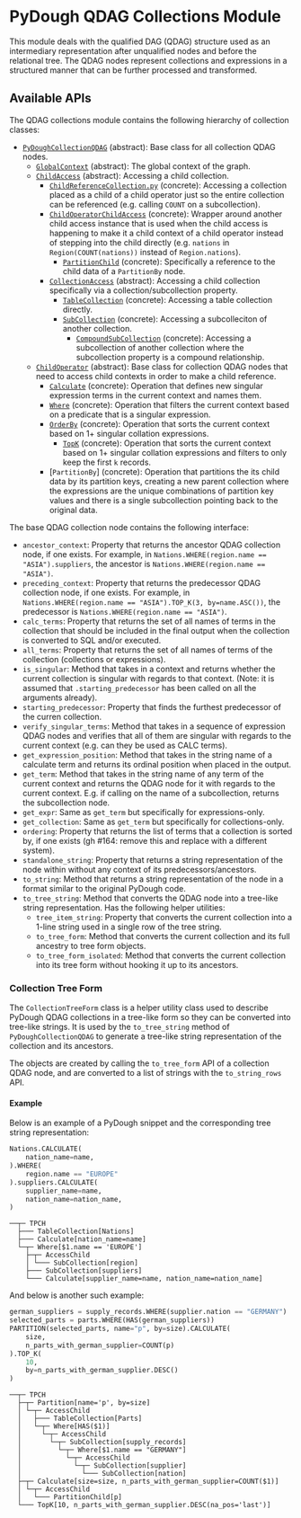 # PyDough QDAG Collections Module

This module deals with the qualified DAG (QDAG) structure used as an intermediary representation after unqualified nodes and before the relational tree. The QDAG nodes represent collections and expressions in a structured manner that can be further processed and transformed.

## Available APIs

The QDAG collections module contains the following hierarchy of collection classes:

- [`PyDoughCollectionQDAG`](collection_qdag.py) (abstract): Base class for all collection QDAG nodes.
    - [`GlobalContext`](global_context.py) (abstract): The global context of the graph.
    - [`ChildAccess`](child_access.py) (abstract): Accessing a child collection.
        - [`ChildReferenceCollection.py`](child_reference_collection.py) (concrete): Accessing a collection placed as a child of a child operator just so the entire collection can be referenced (e.g. calling `COUNT` on a subcollection).
        - [`ChildOperatorChildAccess`](child_operator_child_access.py) (concrete): Wrapper around another child access instance that is used when the child access is happening to make it a child context of a child operator instead of stepping into the child directly (e.g. `nations` in `Region(COUNT(nations))` instead of `Region.nations`).
            - [`PartitionChild`](partition_child.py) (concrete): Specifically a reference to the child data of a `PartitionBy` node.
        - [`CollectionAccess`](collection_access.py) (abstract): Accessing a child collection specifically via a collection/subcollection property.
            - [`TableCollection`](table_collection.py) (concrete): Accessing a table collection directly.
            - [`SubCollection`](sub_collection.py) (concrete): Accessing a subcolleciton of another collection.
                - [`CompoundSubCollection`](sub_collection.py) (concrete): Accessing a subcollection of another collection where the subcollection property is a compound relationship.
    - [`ChildOperator`](child_operator.py) (abstract): Base class for collection QDAG nodes that need to access child contexts in order to make a child reference.
        - [`Calculate`](calculate.py) (concrete): Operation that defines new singular expression terms in the current context and names them.
        - [`Where`](where.py) (concrete): Operation that filters the current context based on a predicate that is a singular expression.
        - [`OrderBy`](order_by.py) (concrete): Operation that sorts the current context based on 1+ singular collation expressions.
            - [`TopK`](top_k.py) (concrete): Operation that sorts the current context based on 1+ singular collation expressions and filters to only keep the first `k` records.
        - [`PartitionBy`] (concrete): Operation that partitions the its child data by its partition keys, creating a new parent collection where the expressions are the unique combinations of partition key values  and there is a single subcollection pointing back to the original data.

The base QDAG collection node contains the following interface:

- `ancestor_context`: Property that returns the ancestor QDAG collection node, if one exists. For example, in `Nations.WHERE(region.name == "ASIA").suppliers`, the ancestor is `Nations.WHERE(region.name == "ASIA")`.
- `preceding_context`: Property that returns the predecessor QDAG collection node, if one exists. For example, in `Nations.WHERE(region.name == "ASIA").TOP_K(3, by=name.ASC())`, the predecessor is `Nations.WHERE(region.name == "ASIA")`.
- `calc_terms`: Property that returns the set of all names of terms in the collection that should be included in the final output when the collection is converted to SQL and/or executed.
- `all_terms`: Property that returns the set of all names of terms of the collection (collections or expressions).
- `is_singular`: Method that takes in a context and returns whether the current collection is singular with regards to that context. (Note: it is assumed that `.starting_predecessor` has been called on all the arguments already).
- `starting_predecessor`: Property that finds the furthest predecessor of the curren collection.
- `verify_singular_terms`: Method that takes in a sequence of expression QDAG nodes and verifies that all of them are singular with regards to the current context (e.g. can they be used as CALC terms).
- `get_expression_position`: Method that takes in the string name of a calculate term and returns its ordinal position when placed in the output.
- `get_term`: Method that takes in the string name of any term of the current context and returns the QDAG node for it with regards to the current context. E.g. if calling on the name of a subcollection, returns the subcollection node.
- `get_expr`: Same as `get_term` but specifically for expressions-only.
- `get_collection`: Same as `get_term` but specifically for collections-only.
- `ordering`: Property that returns the list of terms that a collection is sorted by, if one exists (gh #164: remove this and replace with a different system).
- `standalone_string`: Property that returns a string representation of the node within without any context of its predecessors/ancestors.
- `to_string`: Method that returns a string representation of the node in a format similar to the original PyDough code.
- `to_tree_string`: Method that converts the QDAG node into a tree-like string representation. Has the following helper utilities:
    - `tree_item_string`: Property that converts the current collection into a 1-line string used in a single row of the tree string.
    - `to_tree_form`: Method that converts the current collection and its full ancestry to tree form objects.
    - `to_tree_form_isolated`: Method that converts the current collection into its tree form without hooking it up to its ancestors.

### Collection Tree Form

The `CollectionTreeForm` class is a helper utility class used to describe PyDough QDAG collections in a tree-like form so they can be converted into tree-like strings. It is used by the `to_tree_string` method of `PyDoughCollectionQDAG` to generate a tree-like string representation of the collection and its ancestors.

The objects are created by calling the `to_tree_form` API of a collection QDAG node, and are converted to a list of strings with the `to_string_rows` API.

#### Example

Below is an example of a PyDough snippet and the corresponding tree string representation:

```python
Nations.CALCULATE(
    nation_name=name,
).WHERE(
    region.name == "EUROPE"
).suppliers.CALCULATE(
    supplier_name=name,
    nation_name=nation_name,
)
```

```
──┬─ TPCH
  ├─── TableCollection[Nations]
  ├─── Calculate[nation_name=name]
  └─┬─ Where[$1.name == 'EUROPE']
    ├─┬─ AccessChild
    │ └─── SubCollection[region]
    ├─── SubCollection[suppliers]
    └─── Calculate[supplier_name=name, nation_name=nation_name]
```

And below is another such example:

```python
german_suppliers = supply_records.WHERE(supplier.nation == "GERMANY")
selected_parts = parts.WHERE(HAS(german_suppliers))
PARTITION(selected_parts, name="p", by=size).CALCULATE(
    size,
    n_parts_with_german_supplier=COUNT(p)
).TOP_K(
    10, 
    by=n_parts_with_german_supplier.DESC()
)
```

```
──┬─ TPCH
  ├─┬─ Partition[name='p', by=size]
  │ └─┬─ AccessChild
  │   ├─── TableCollection[Parts]
  │   └─┬─ Where[HAS($1)]
  │     └─┬─ AccessChild
  │       └─┬─ SubCollection[supply_records]
  │         └─┬─ Where[$1.name == "GERMANY"]
  │           └─┬─ AccessChild
  │             └─┬─ SubCollection[supplier]
  │               └─── SubCollection[nation]
  ├─┬─ Calculate[size=size, n_parts_with_german_supplier=COUNT($1)]
  │ └─┬─ AccessChild
  │   └─── PartitionChild[p]
  └─── TopK[10, n_parts_with_german_supplier.DESC(na_pos='last')]
```
